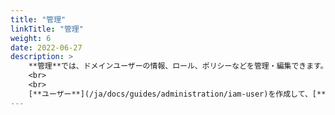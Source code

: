 ```yaml
---
title: "管理"
linkTitle: "管理"
weight: 6
date: 2022-06-27
description: >
    **管理**では、ドメインユーザーの情報、ロール、ポリシーなどを管理・編集できます。
    <br>
    <br>
    [**ユーザー**](/ja/docs/guides/administration/iam-user)を作成して、[**APIポリシー**](/ja/docs/guides/administration/iam-policy)が接続された[**ロール**](/ja/docs/guides/administration/iam-role)を付与してください。
---
```


